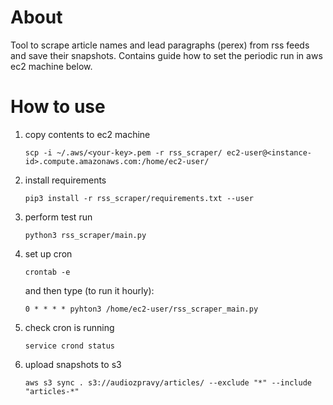 # About

Tool to scrape article names and lead paragraphs (perex) from rss feeds and save
their snapshots. Contains guide how to set the periodic run in aws ec2 machine 
below.

# How to use

1. copy contents to ec2 machine
    ```
    scp -i ~/.aws/<your-key>.pem -r rss_scraper/ ec2-user@<instance-id>.compute.amazonaws.com:/home/ec2-user/
    ```
2. install requirements
    ```
    pip3 install -r rss_scraper/requirements.txt --user
    ```
3. perform test run
    ```
    python3 rss_scraper/main.py
    ```
4. set up cron
    ```
    crontab -e
    ```

    and then type (to run it hourly):
    ```
    0 * * * * pyhton3 /home/ec2-user/rss_scraper_main.py
    ```
5. check cron is running
    ```
    service crond status
    ```
6. upload snapshots to s3
    ```
    aws s3 sync . s3://audiozpravy/articles/ --exclude "*" --include "articles-*"
    ```